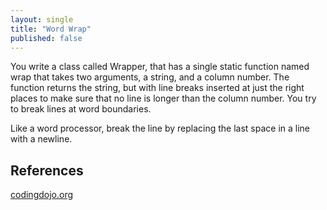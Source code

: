 ```yaml
---
layout: single
title: "Word Wrap"
published: false
---
```


You write a class called Wrapper, that has a single static function named wrap that takes two arguments, a string, and a column number. The function returns the string, but with line breaks inserted at just the right places to make sure that no line is longer than the column number. You try to break lines at word boundaries.

Like a word processor, break the line by replacing the last space in a line with a newline.

## References

[codingdojo.org](http://codingdojo.org/kata/WordWrap/)

